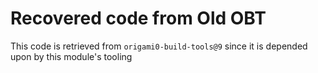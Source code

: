 # Recovered code from Old OBT

This code is retrieved from `origami0-build-tools@9` since it is depended upon by this module's tooling 